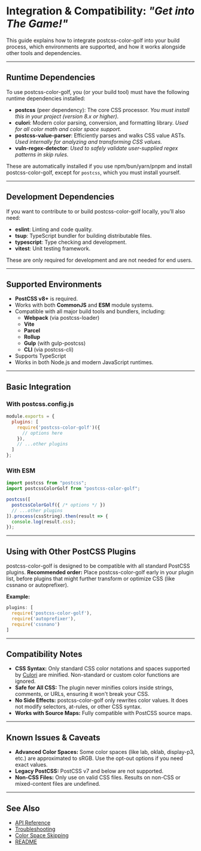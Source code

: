 # Integration & Compatibility: _"Get into The Game!"_

This guide explains how to integrate postcss-color-golf into your build process, which environments are supported, and how it works alongside other tools and dependencies.

---

## Runtime Dependencies

To use postcss-color-golf, you (or your build tool) must have the following runtime dependencies installed:

- **postcss** (peer dependency): The core CSS processor.
  _You must install this in your project (version 8.x or higher)._
- **culori**: Modern color parsing, conversion, and formatting library.
  _Used for all color math and color space support._
- **postcss-value-parser**: Efficiently parses and walks CSS value ASTs.
  _Used internally for analyzing and transforming CSS values._
- **vuln-regex-detector**:
  _Used to safely validate user-supplied regex patterns in skip rules._

These are automatically installed if you use npm/bun/yarn/pnpm and install postcss-color-golf, except for `postcss`, which you must install yourself.

---

## Development Dependencies

If you want to contribute to or build postcss-color-golf locally, you’ll also need:

- **eslint**: Linting and code quality.
- **tsup**: TypeScript bundler for building distributable files.
- **typescript**: Type checking and development.
- **vitest**: Unit testing framework.

These are only required for development and are not needed for end users.

---

## Supported Environments

- **PostCSS v8+** is required.
- Works with both **CommonJS** and **ESM** module systems.
- Compatible with all major build tools and bundlers, including:
  - **Webpack** (via postcss-loader)
  - **Vite**
  - **Parcel**
  - **Rollup**
  - **Gulp** (with gulp-postcss)
  - **CLI** (via postcss-cli)
- Supports TypeScript
- Works in both Node.js and modern JavaScript runtimes.

---

## Basic Integration

### With postcss.config.js

```js
module.exports = {
  plugins: [
    require('postcss-color-golf')({
      // options here
    }),
    // ...other plugins
  ]
};
```

### With ESM

```js
import postcss from "postcss";
import postcssColorGolf from "postcss-color-golf";

postcss([
  postcssColorGolf({ /* options */ })
  // ...other plugins
]).process(cssString).then(result => {
  console.log(result.css);
});
```

---

## Using with Other PostCSS Plugins

postcss-color-golf is designed to be compatible with all standard PostCSS plugins.
**Recommended order:** Place postcss-color-golf early in your plugin list, before plugins that might further transform or optimize CSS (like cssnano or autoprefixer).

**Example:**
```js
plugins: [
  require('postcss-color-golf'),
  require('autoprefixer'),
  require('cssnano')
]
```

---

## Compatibility Notes

- **CSS Syntax:**
  Only standard CSS color notations and spaces supported by [Culori](https://culorijs.org/color-spaces/) are minified. Non-standard or custom color functions are ignored.
- **Safe for All CSS:**
  The plugin never minifies colors inside strings, comments, or URLs, ensuring it won't break your CSS.
- **No Side Effects:**
  postcss-color-golf only rewrites color values. It does not modify selectors, at-rules, or other CSS syntax.
- **Works with Source Maps:**
  Fully compatible with PostCSS source maps.

---

## Known Issues & Caveats

- **Advanced Color Spaces:**
  Some color spaces (like lab, oklab, display-p3, etc.) are approximated to sRGB. Use the opt-out options if you need exact values.
- **Legacy PostCSS:**
  PostCSS v7 and below are not supported.
- **Non-CSS Files:**
  Only use on valid CSS files. Results on non-CSS or mixed-content files are undefined.

---

## See Also

- [API Reference](./api.md)
- [Troubleshooting](./troubleshooting.md)
- [Color Space Skipping](./color-space-skipping.md)
- [README](../README.md)
